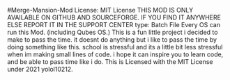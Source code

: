 #Merge-Mansion-Mod
License: MIT License
THIS MOD IS ONLY AVAILABLE ON GITHUB AND SOURCEFORGE. IF YOU FIND IT ANYWHERE ELSE REPORT IT IN THE SUPPORT CENTER
type: Batch File
Every OS can run this Mod. (including Qubes OS.)
This is a fun little project i decided to make to pass the time. it doesnt do anything but i like to pass the time by doing something like this. school is stressful and its a little bit less stressful when im making small lines of code. i hope it can inspire you 
to learn code, and be able to pass time like i do. This is Licensed with the MIT License under 2021 yolol10212.
